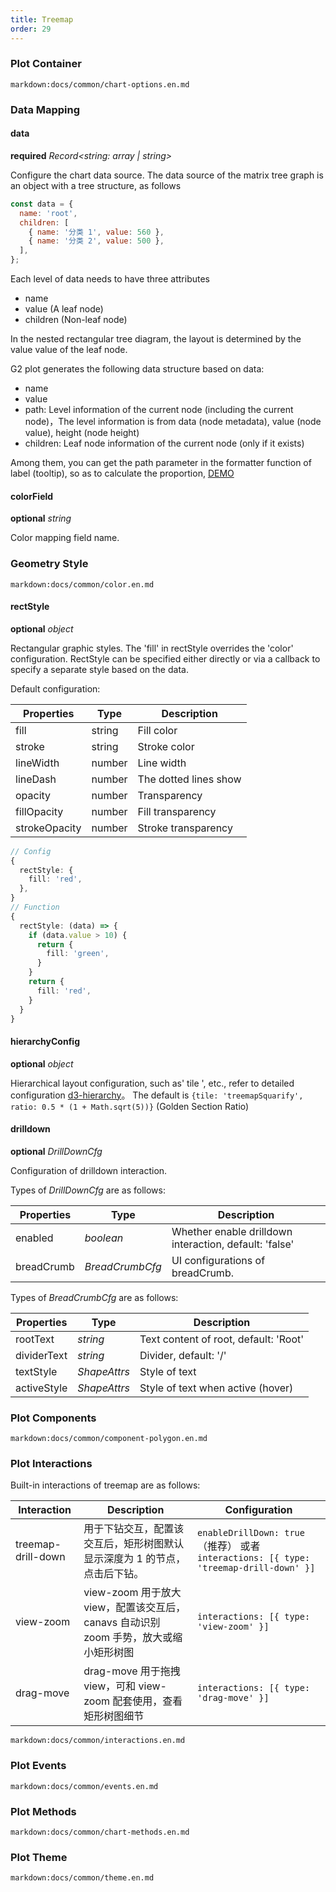 ```yaml
---
title: Treemap
order: 29
---
```


### Plot Container

`markdown:docs/common/chart-options.en.md`

### Data Mapping

#### data

<description>**required** _Record<string: array | string>_</description>

Configure the chart data source. The data source of the matrix tree graph is an object with a tree structure, as follows

```javascript
const data = {
  name: 'root',
  children: [
    { name: '分类 1', value: 560 },
    { name: '分类 2', value: 500 },
  ],
};
```

Each level of data needs to have three attributes

- name
- value (A leaf node)
- children (Non-leaf node)

In the nested rectangular tree diagram, the layout is determined by the value value of the leaf node.

G2 plot generates the following data structure based on data:

- name
- value
- path: Level information of the current node (including the current node)，The level information is from data (node metadata), value (node value), height (node height)
- children: Leaf node information of the current node (only if it exists)

Among them, you can get the path parameter in the formatter function of label (tooltip), so as to calculate the proportion, [DEMO](/en/examples/more-plots/treemap#treemap-nest)

#### colorField

<description>**optional** _string_</description>

Color mapping field name.

### Geometry Style

`markdown:docs/common/color.en.md`

#### rectStyle

<description>**optional** _object_</description>

Rectangular graphic styles. The 'fill' in rectStyle overrides the 'color' configuration. RectStyle can be specified either directly or via a callback to specify a separate style based on the data.

Default configuration:

| Properties    | Type   | Description           |
| ------------- | ------ | --------------------- |
| fill          | string | Fill color            |
| stroke        | string | Stroke color          |
| lineWidth     | number | Line width            |
| lineDash      | number | The dotted lines show |
| opacity       | number | Transparency          |
| fillOpacity   | number | Fill transparency     |
| strokeOpacity | number | Stroke transparency   |

```ts
// Config
{
  rectStyle: {
    fill: 'red',
  },
}
// Function
{
  rectStyle: (data) => {
    if (data.value > 10) {
      return {
        fill: 'green',
      }
    }
    return {
      fill: 'red',
    }
  }
}
```

#### hierarchyConfig

<description>**optional** _object_</description>

Hierarchical layout configuration, such as' tile ', etc., refer to detailed configuration [d3-hierarchy](https://github.com/d3/d3-hierarchy#treemap)。
The default is `{tile: 'treemapSquarify', ratio: 0.5 * (1 + Math.sqrt(5))}` (Golden Section Ratio)

#### drilldown

<description>**optional** _DrillDownCfg_ </description>

Configuration of drilldown interaction.

Types of _DrillDownCfg_ are as follows:

| Properties | Type            | Description                      |
| ---------- | --------------- | -------------------------------- |
| enabled | _boolean_ | Whether enable drilldown interaction, default: 'false' |
| breadCrumb | _BreadCrumbCfg_ | UI configurations of breadCrumb. |

Types of _BreadCrumbCfg_ are as follows:

| Properties  | Type         | Description                           |
| ----------- | ------------ | ------------------------------------- |
| rootText    | _string_     | Text content of root, default: 'Root' |
| dividerText | _string_     | Divider, default: '/'                 |
| textStyle   | _ShapeAttrs_ | Style of text                         |
| activeStyle | _ShapeAttrs_ | Style of text when active (hover)     |

### Plot Components

`markdown:docs/common/component-polygon.en.md`

### Plot Interactions

Built-in interactions of treemap are as follows:

| Interaction        | Description                                                                          | Configuration                                                                         |
| ------------------ | ------------------------------------------------------------------------------------ | ------------------------------------------------------------------------------------- |
| treemap-drill-down | 用于下钻交互，配置该交互后，矩形树图默认显示深度为 1 的节点，点击后下钻。            | `enableDrillDown: true`（推荐） 或者 `interactions: [{ type: 'treemap-drill-down' }]` |
| view-zoom          | view-zoom 用于放大 view，配置该交互后，canavs 自动识别 zoom 手势，放大或缩小矩形树图 | `interactions: [{ type: 'view-zoom' }]`                                               |
| drag-move          | drag-move 用于拖拽 view，可和 view-zoom 配套使用，查看矩形树图细节                   | `interactions: [{ type: 'drag-move' }]`                                               |

`markdown:docs/common/interactions.en.md`

### Plot Events

`markdown:docs/common/events.en.md`

### Plot Methods

`markdown:docs/common/chart-methods.en.md`

### Plot Theme

`markdown:docs/common/theme.en.md`
